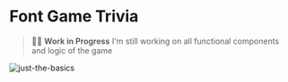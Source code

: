 # Font Game Trivia

> 🧑‍🚀 **Work in Progress** I'm still working on all functional components and logic of the game

![just-the-basics](https://dev.mahebo.com/fgt.png)
